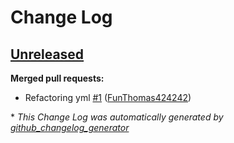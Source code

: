 # Change Log

## [Unreleased](https://github.com/FunThomas424242/jenkins-pipeline.docker/tree/HEAD)

**Merged pull requests:**

- Refactoring yml [\#1](https://github.com/FunThomas424242/jenkins-pipeline.docker/pull/1) ([FunThomas424242](https://github.com/FunThomas424242))



\* *This Change Log was automatically generated by [github_changelog_generator](https://github.com/skywinder/Github-Changelog-Generator)*